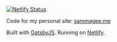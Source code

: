[![Netlify Status](https://api.netlify.com/api/v1/badges/53c995b1-3636-4f85-aee0-4fd64b46cb7b/deploy-status)](https://app.netlify.com/sites/infallible-beaver-cbad48/deploys)

Code for my personal site: [sammagee.me](https://sammagee.me)

Built with [GatsbyJS](https://www.gatsbyjs.org/). Running on [Netlify](https://netlify.com).
